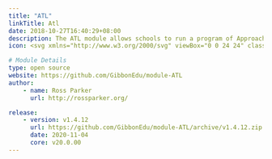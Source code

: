 ```yaml
---
title: "ATL"
linkTitle: Atl
date: 2018-10-27T16:40:29+08:00
description: The ATL module allows schools to run a program of Approaches To Learning assessments, based on a rubric.
icon: <svg xmlns="http://www.w3.org/2000/svg" viewBox="0 0 24 24" class="w-8 icon-chart"><path class="fill-current" d="M5 3h14a2 2 0 0 1 2 2v14a2 2 0 0 1-2 2H5a2 2 0 0 1-2-2V5c0-1.1.9-2 2-2zm11 4a1 1 0 0 0-1 1v8a1 1 0 0 0 2 0V8a1 1 0 0 0-1-1z"></path><path class="fill-primary" d="M8 11a1 1 0 0 1 1 1v4a1 1 0 0 1-2 0v-4a1 1 0 0 1 1-1zm4-2a1 1 0 0 1 1 1v6a1 1 0 0 1-2 0v-6a1 1 0 0 1 1-1z"></path></svg>

# Module Details
type: open source
website: https://github.com/GibbonEdu/module-ATL
author:
    - name: Ross Parker
      url: http://rossparker.org/

release:
    - version: v1.4.12
      url: https://github.com/GibbonEdu/module-ATL/archive/v1.4.12.zip
      date: 2020-11-04
      core: v20.0.00
---
```


